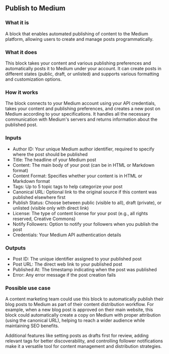 
## Publish to Medium

### What it is
A block that enables automated publishing of content to the Medium platform, allowing users to create and manage posts programmatically.

### What it does
This block takes your content and various publishing preferences and automatically posts it to Medium under your account. It can create posts in different states (public, draft, or unlisted) and supports various formatting and customization options.

### How it works
The block connects to your Medium account using your API credentials, takes your content and publishing preferences, and creates a new post on Medium according to your specifications. It handles all the necessary communication with Medium's servers and returns information about the published post.

### Inputs
- Author ID: Your unique Medium author identifier, required to specify where the post should be published
- Title: The headline of your Medium post
- Content: The main body of your post (can be in HTML or Markdown format)
- Content Format: Specifies whether your content is in HTML or Markdown format
- Tags: Up to 5 topic tags to help categorize your post
- Canonical URL: Optional link to the original source if this content was published elsewhere first
- Publish Status: Choose between public (visible to all), draft (private), or unlisted (visible only with direct link)
- License: The type of content license for your post (e.g., all rights reserved, Creative Commons)
- Notify Followers: Option to notify your followers when you publish the post
- Credentials: Your Medium API authentication details

### Outputs
- Post ID: The unique identifier assigned to your published post
- Post URL: The direct web link to your published post
- Published At: The timestamp indicating when the post was published
- Error: Any error message if the post creation fails

### Possible use case
A content marketing team could use this block to automatically publish their blog posts to Medium as part of their content distribution workflow. For example, when a new blog post is approved on their main website, this block could automatically create a copy on Medium with proper attribution (using the canonical URL), helping to reach a wider audience while maintaining SEO benefits.

Additional features like setting posts as drafts first for review, adding relevant tags for better discoverability, and controlling follower notifications make it a versatile tool for content management and distribution strategies.

